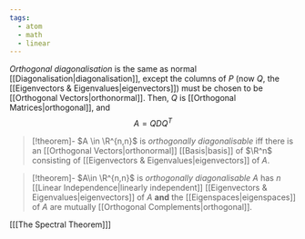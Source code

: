 ```yaml
---
tags:
  - atom
  - math
  - linear
---
```

*Orthogonal diagonalisation* is the same as normal [[Diagonalisation|diagonalisation]], except the columns of $P$ (now $Q$, the [[Eigenvectors & Eigenvalues|eigenvectors]]) must be chosen to be [[Orthogonal Vectors|orthonormal]]. Then, $Q$ is [[Orthogonal Matrices|orthogonal]], and
$$A = QDQ^T$$

> [!theorem]- $A \in \R^{n,n}$ is *orthogonally diagonalisable* iff there is an [[Orthogonal Vectors|orthonormal]] [[Basis|basis]] of $\R^n$ consisting of [[Eigenvectors & Eigenvalues|eigenvectors]] of $A$.

> [!theorem]- $A\in \R^{n,n}$ is *orthogonally diagonalisable* $A$ has $n$ [[Linear Independence|linearly independent]] [[Eigenvectors & Eigenvalues|eigenvectors]] of $A$ **and** the [[Eigenspaces|eigenspaces]] of $A$ are mutually [[Orthogonal Complements|orthogonal]].

\[[[The Spectral Theorem]]\]